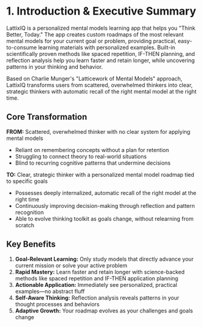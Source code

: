 # 1. **Introduction & Executive Summary**

LattixIQ is a personalized mental models learning app that helps you "Think Better, Today." The app creates custom roadmaps of the most relevant mental models for your current goal or problem, providing practical, easy-to-consume learning materials with personalized examples. Built-in scientifically proven methods like spaced repetition, IF-THEN planning, and reflection analysis help you learn faster and retain longer, while uncovering patterns in your thinking and behavior.

Based on Charlie Munger's "Latticework of Mental Models" approach, LattixIQ transforms users from scattered, overwhelmed thinkers into clear, strategic thinkers with automatic recall of the right mental model at the right time.

## Core Transformation

**FROM:** Scattered, overwhelmed thinker with no clear system for applying mental models

- Reliant on remembering concepts without a plan for retention
- Struggling to connect theory to real-world situations
- Blind to recurring cognitive patterns that undermine decisions

**TO:** Clear, strategic thinker with a personalized mental model roadmap tied to specific goals

- Possesses deeply internalized, automatic recall of the right model at the right time
- Continuously improving decision-making through reflection and pattern recognition
- Able to evolve thinking toolkit as goals change, without relearning from scratch

## Key Benefits

1. **Goal-Relevant Learning:** Only study models that directly advance your current mission or solve your active problem
2. **Rapid Mastery:** Learn faster and retain longer with science-backed methods like spaced repetition and IF-THEN application planning
3. **Actionable Application:** Immediately see personalized, practical examples—no abstract fluff
4. **Self-Aware Thinking:** Reflection analysis reveals patterns in your thought processes and behaviors
5. **Adaptive Growth:** Your roadmap evolves as your challenges and goals change
